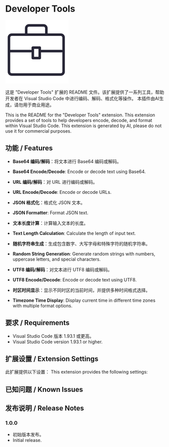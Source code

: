 # Developer Tools

![icon](resource/images/icon.png)

这是 "Developer Tools" 扩展的 README 文件。该扩展提供了一系列工具，帮助开发者在 Visual Studio Code 中进行编码、解码、格式化等操作。
本插件由AI生成，请勿用于商业用途。

This is the README for the "Developer Tools" extension. This extension provides a set of tools to help developers encode, decode, and format within Visual Studio Code.
This extension is generated by AI, please do not use it for commercial purposes.

## 功能 / Features

- **Base64 编码/解码**：将文本进行 Base64 编码或解码。
- **Base64 Encode/Decode**: Encode or decode text using Base64.

- **URL 编码/解码**：对 URL 进行编码或解码。
- **URL Encode/Decode**: Encode or decode URLs.

- **JSON 格式化**：格式化 JSON 文本。
- **JSON Formatter**: Format JSON text.

- **文本长度计算**：计算输入文本的长度。
- **Text Length Calculation**: Calculate the length of input text.

- **随机字符串生成**：生成包含数字、大写字母和特殊字符的随机字符串。
- **Random String Generation**: Generate random strings with numbers, uppercase letters, and special characters.

- **UTF8 编码/解码**：对文本进行 UTF8 编码或解码。
- **UTF8 Encode/Decode**: Encode or decode text using UTF8.

- **时区时间显示**：显示不同时区的当前时间，并提供多种时间格式选择。
- **Timezone Time Display**: Display current time in different time zones with multiple format options.

## 要求 / Requirements

- Visual Studio Code 版本 1.93.1 或更高。
- Visual Studio Code version 1.93.1 or higher.

## 扩展设置 / Extension Settings

此扩展提供以下设置：
This extension provides the following settings:

## 已知问题 / Known Issues

## 发布说明 / Release Notes

### 1.0.0

- 初始版本发布。
- Initial release.


